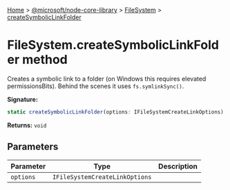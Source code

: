 [Home](./index) &gt; [@microsoft/node-core-library](./node-core-library.md) &gt; [FileSystem](./node-core-library.filesystem.md) &gt; [createSymbolicLinkFolder](./node-core-library.filesystem.createsymboliclinkfolder.md)

# FileSystem.createSymbolicLinkFolder method

Creates a symbolic link to a folder (on Windows this requires elevated permissionsBits). Behind the scenes it uses `fs.symlinkSync()`<!-- -->.

**Signature:**
```javascript
static createSymbolicLinkFolder(options: IFileSystemCreateLinkOptions): void;
```
**Returns:** `void`

## Parameters

|  Parameter | Type | Description |
|  --- | --- | --- |
|  `options` | `IFileSystemCreateLinkOptions` |  |

